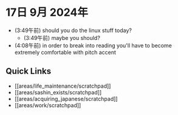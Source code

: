 # 17日 9月 2024年
- (3:49午前) should you do the linux stuff today?
  - (3:49午前) maybe you should?
- (4:08午前) in order to break into reading you'll have to become extremely comfortable with pitch accent


 



## Quick Links
- [[areas/life_maintenance/scratchpad]]
- [[areas/sashin_exists/scratchpad]]
- [[areas/acquiring_japanese/scratchpad]]
- [[areas/work/scratchpad]]
